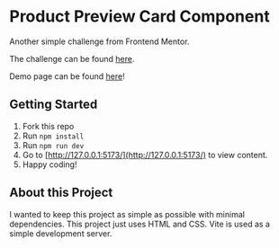 # Product Preview Card Component

Another simple challenge from Frontend Mentor.

The challenge can be found [here](https://www.frontendmentor.io/challenges/product-preview-card-component-GO7UmttRfa).

Demo page can be found [here](https://davinaleong.github.io/fem-product-preview-card-component/)!

## Getting Started

1. Fork this repo
2. Run `npm install`
3. Run `npm run dev`
4. Go to [http://127.0.0.1:5173/](http://127.0.0.1:5173/) to view content.
5. Happy coding!

## About this Project

I wanted to keep this project as simple as possible with minimal dependencies. This project just uses HTML and CSS. Vite is used as a simple development server.
